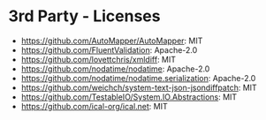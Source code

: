 # 3rd Party - Licenses

- https://github.com/AutoMapper/AutoMapper: MIT
- https://github.com/FluentValidation: Apache-2.0
- https://github.com/lovettchris/xmldiff: MIT
- https://github.com/nodatime/nodatime: Apache-2.0
- https://github.com/nodatime/nodatime.serialization: Apache-2.0
- https://github.com/weichch/system-text-json-jsondiffpatch: MIT
- https://github.com/TestableIO/System.IO.Abstractions: MIT
- https://github.com/ical-org/ical.net: MIT
